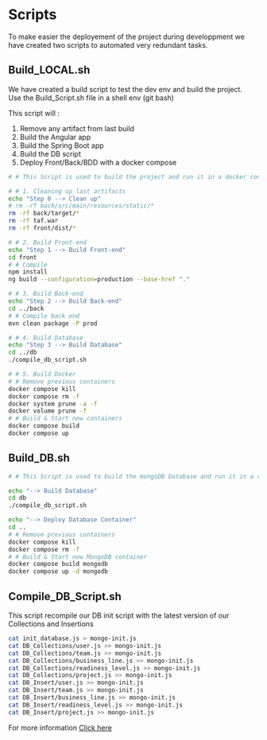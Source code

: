 # Scripts

To make easier the deployement of the project during developpment we have created two scripts to automated very redundant tasks.

## Build_LOCAL.sh

We have created a build script to test the dev env and build the project.<br>
Use the Build_Script.sh file in a shell env (git bash)

This script will :

1. Remove any artifact from last build
2. Build the Angular app
3. Build the Spring Boot app
4. Build the DB script
5. Deploy Front/Back/BDD with a docker compose

```sh
# # This Script is used to build the project and run it in a docker container.

# # 1. Cleaning up last artifacts
echo "Step 0 --> Clean up"
# rm -rf back/src/main/resources/static/*
rm -rf back/target/*
rm -rf taf.war
rm -rf front/dist/*

# # 2. Build Front-end
echo "Step 1 --> Build Front-end"
cd front
# # Compile
npm install
ng build --configuration=production --base-href "."

# # 3. Build Back-end
echo "Step 2 --> Build Back-end"
cd ../back
# # Compile back end
mvn clean package -P prod

# # 4. Build Database
echo "Step 3 --> Build Database"
cd ../db
./compile_db_script.sh

# # 5. Build Docker
# # Remove previous containers
docker compose kill
docker compose rm -f
docker system prune -a -f
docker volume prune -f
# # Build & Start new containers
docker compose build
docker compose up
```

## Build_DB.sh

```sh
# # This Script is used to build the mongoDB Database and run it in a docker container.

echo "--> Build Database"
cd db
./compile_db_script.sh

echo "--> Deploy Database Container"
cd ..
# # Remove previous containers
docker compose kill
docker compose rm -f
# # Build & Start new MongoDB container
docker compose build mongodb
docker compose up -d mongodb
```

## Compile_DB_Script.sh

This script recompile our DB init script with the latest version of our Collections and Insertions

```sh
cat init_database.js > mongo-init.js
cat DB_Collections/user.js >> mongo-init.js
cat DB_Collections/team.js >> mongo-init.js
cat DB_Collections/business_line.js >> mongo-init.js
cat DB_Collections/readiness_level.js >> mongo-init.js
cat DB_Collections/project.js >> mongo-init.js
cat DB_Insert/user.js >> mongo-init.js
cat DB_Insert/team.js >> mongo-init.js
cat DB_Insert/business_line.js >> mongo-init.js
cat DB_Insert/readiness_level.js >> mongo-init.js
cat DB_Insert/project.js >> mongo-init.js
```

For more information [Click here](mongodb.md)